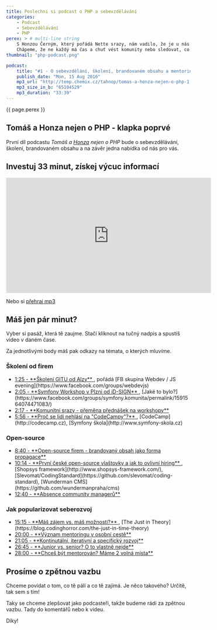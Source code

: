 ```yaml
---
title: Poslechni si podcast o PHP a sebevzdělávání
categories:
    - Podcast
    - Sebevzdělávání
    - PHP
perex: > # multi-line string
    S Honzou Černým, který pořádá Nette srazy, nám vadilo, že je u nás nouze o kvalitní a aktuální informace. Jako jsou moderní technologie, srazy, možnosti školení nebo pracovní nabídky a úroveň firem.
    Chápeme, že ne každý má čas a chuť vést komunity nebo sledovat, co se kde šustne. Proto jsme dali hlavy dohromady a založili podcast. V něm s tebou tyto informace budeme sdílet. 
thumbnail: "php-podcast.png"

podcast:
    title: "#1 - O sebevzdělání, školení, brandovaném obsahu a mentoringu"
    publish_date: "Mon, 15 Aug 2016"
    mp3_url: "http://temp.chemix.cz/tahnop/tomas-a-honza-nejen-o-php-1.mp3"
    mp3_size_in_b: "65104529" 
    mp3_duration: "33:39"
---
```


<p class="perex">{{ page.perex }}</p>

## Tomáš a Honza nejen o PHP - klapka poprvé

První díl podcastu *Tomáš a [Honza](http://blog.honzacerny.com/) nejen o PHP* bude o sebevzdělávání, školení, brandovaném obsahu a na závěr jedna nabídka od nás pro vás.


## Investuj 33 minut, získej výcuc informací

<iframe width="560" height="315"
src="https://www.youtube.com/embed/1BjVVGmSdCw?list=PLqRXa8pInSUqxMhNhzJsV-1_FZ-YsrSYM"
frameborder="0" allowfullscreen name="video"></iframe>

Nebo si [přehraj mp3](http://temp.chemix.cz/tahnop/tomas-a-honza-nejen-o-php-1.mp3)


## Máš jen pár minut?

Vyber si pasáž, která tě zaujme. Stačí kliknout na tučný nadpis a spustíš video v daném čase.

Za jednotlivými body máš pak odkazy na témata, o kterých mluvíme.

### Školení od firem   

- <a href="https://www.youtube.com/embed/1BjVVGmSdCw?list=PLqRXa8pInSUqxMhNhzJsV-1_FZ-YsrSYM&start=85&autoplay=true" target="video">
    1:25 - **Školení GITU od Alzy**
  </a>, pořádá [FB skupina Webdev / JS evening](https://www.facebook.com/groups/webdevjs)
- <a href="https://www.youtube.com/embed/1BjVVGmSdCw?list=PLqRXa8pInSUqxMhNhzJsV-1_FZ-YsrSYM&start=125&autoplay=true" target="video">
    2:05 - **Symfony Workshop v Plzni od iD-SIGN**
  </a>, [Jaké to bylo?](https://www.facebook.com/groups/symfony.komunita/permalink/1591564074471083/)
- <a href="https://www.youtube.com/embed/1BjVVGmSdCw?list=PLqRXa8pInSUqxMhNhzJsV-1_FZ-YsrSYM&start=137&autoplay=true" target="video">
    2:17 - **Komunitní srazy - přeměna přednášek na workshopy**
  </a>
- <a href="https://www.youtube.com/embed/1BjVVGmSdCw?list=PLqRXa8pInSUqxMhNhzJsV-1_FZ-YsrSYM&start=356&autoplay=true" target="video">
    5:56 - **Proč se lidi nehlásí na "CodeCampy"?**
  </a>, [CodeCamp](http://codecamp.cz), [Symfony škola](http://www.symfony-skola.cz)
    
### Open-source

- <a href="https://www.youtube.com/embed/1BjVVGmSdCw?list=PLqRXa8pInSUqxMhNhzJsV-1_FZ-YsrSYM&start=520&autoplay=true" target="video">
    8:40 - **Open-source firem - brandovaný obsah jako forma propagace**
  </a>
- <a href="https://www.youtube.com/embed/1BjVVGmSdCw?list=PLqRXa8pInSUqxMhNhzJsV-1_FZ-YsrSYM&start=614&autoplay=true" target="video">
    10:14 - **První české open-source vlaštovky a jak to ovlivní hiring**
  </a>, [Shopsys framework](http://www.shopsys-framework.com/), [Slevomat/CodingStandard](https://github.com/slevomat/coding-standard), [Wunderman CMS](https://github.com/wundermanpraha/cms)
- <a href="https://www.youtube.com/embed/1BjVVGmSdCw?list=PLqRXa8pInSUqxMhNhzJsV-1_FZ-YsrSYM&start=760&autoplay=true" target="video">
    12:40 - **Absence community managerů**
  </a>

### Jak popularizovat seberozvoj

- <a href="https://www.youtube.com/embed/1BjVVGmSdCw?list=PLqRXa8pInSUqxMhNhzJsV-1_FZ-YsrSYM&start=915&autoplay=true" target="video">
    15:15 - **Máš zájem vs. máš možnosti?**
  </a>, [The Just in Theory](https://blog.codinghorror.com/the-just-in-time-theory)
- <a href="https://www.youtube.com/embed/1BjVVGmSdCw?list=PLqRXa8pInSUqxMhNhzJsV-1_FZ-YsrSYM&start=1200&autoplay=true" target="video">
    20:00 - **Význam mentoringu v osobní cestě**
  </a>
- <a href="https://www.youtube.com/embed/1BjVVGmSdCw?list=PLqRXa8pInSUqxMhNhzJsV-1_FZ-YsrSYM&start=1265&autoplay=true" target="video">
    21:05 - **Kontinutální, iterativní a specifický rozvoj**
  </a>
- <a href="https://www.youtube.com/embed/1BjVVGmSdCw?list=PLqRXa8pInSUqxMhNhzJsV-1_FZ-YsrSYM&start=1605&autoplay=true" target="video">
    26:45 - **Junior vs. senior? O to vlastně nejde**
  </a>
- <a href="https://www.youtube.com/embed/1BjVVGmSdCw?list=PLqRXa8pInSUqxMhNhzJsV-1_FZ-YsrSYM&start=1680&autoplay=true" target="video">
    28:00 - **Chceš být mentorován? Máme 2 volná místa**
  </a>
  


## Prosíme o zpětnou vazbu

Chceme povídat o tom, co tě pálí a co tě zajímá. Je něco takového? Určitě, tak sem s tím!

Taky se chceme zlepšovat jako podcasteři, takže budeme rádi za zpětnou vazbu. Tady do komentářů nebo k videu.

Díky!